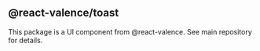 ## @react-valence/toast 

This package is a UI component from @react-valence. See main repository for details.